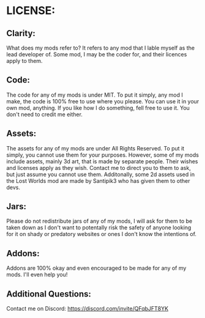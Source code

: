 # LICENSE:
## Clarity:
What does my mods refer to? It refers to any mod that I lable myself as the lead developer of. Some mod, I may be the coder for, and their licences apply to them.

## Code:
The code for any of my mods is under MIT. To put it simply, any mod I make, the code is 100% free to use where you please. You can use it in your own mod, anything. If you like how I do something, fell free to use it. You don't need to credit me either.

## Assets:
The assets for any of my mods are under All Rights Reserved. To put it simply, you cannot use them for your purposes. However, some of my mods include assets, mainly 3d art, that is made by separate people. Their wishes and licenses apply as they wish. Contact me to direct you to them to ask, but just assume you cannot use them. Additonally, some 2d assets used in the Lost Worlds mod are made by Santipik3 who has given them to other devs.

## Jars:
Please do not redistribute jars of any of my mods, I will ask for them to be taken down as I don't want to potentally risk the safety of anyone looking for it on shady or predatory websites or ones I don't know the intentions of. 

## Addons:
Addons are 100% okay and even encouraged to be made for any of my mods. I'll even help you!

## Additional Questions:
Contact me on Discord: https://discord.com/invite/QFqbJFT8YK
